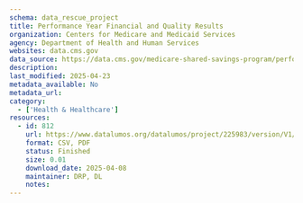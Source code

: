```yaml
---
schema: data_rescue_project 
title: Performance Year Financial and Quality Results
organization: Centers for Medicare and Medicaid Services
agency: Department of Health and Human Services
websites: data.cms.gov
data_source: https://data.cms.gov/medicare-shared-savings-program/performance-year-financial-and-quality-results
description: 
last_modified: 2025-04-23
metadata_available: No
metadata_url: 
category:
  - ['Health & Healthcare'] 
resources:
  - id: 812
    url: https://www.datalumos.org/datalumos/project/225983/version/V1/view
    format: CSV, PDF
    status: Finished
    size: 0.01
    download_date: 2025-04-08
    maintainer: DRP, DL
    notes: 
---
```

